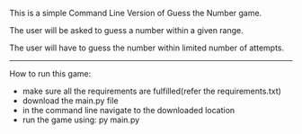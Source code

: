 
This is a simple Command Line Version of Guess the Number game.

The user will be asked to guess a number within a given range.

The user will have to guess the number within limited number of attempts.

--------------------------------------------------------------------------
How to run this game:
* make sure all the requirements are fulfilled(refer the requirements.txt)
* download the main.py file
* in the command line navigate to the downloaded location
* run the game using: py main.py

